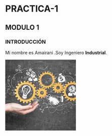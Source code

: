 # PRACTICA-1
## MODULO 1
### INTRODUCCIÓN 
Mi nombre es Amairani .Soy  Ingeniero **Industrial**.

![](https://github.com/AmaiCisneros/PRACTICA-1/blob/main/images.jpeg)
